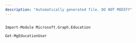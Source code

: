 ```yaml
---
description: "Automatically generated file. DO NOT MODIFY"
---
```


```powershellv2

Import-Module Microsoft.Graph.Education

Get-MgEducationUser

```